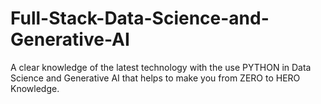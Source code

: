 # Full-Stack-Data-Science-and-Generative-AI
A clear knowledge of the latest technology with the use PYTHON in Data Science and Generative AI that helps to make you from ZERO to HERO Knowledge.
